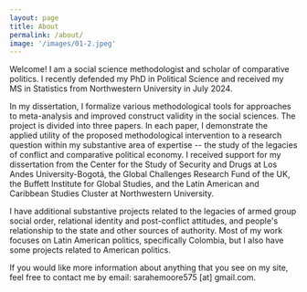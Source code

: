 ```yaml
---
layout: page
title: About
permalink: /about/
image: '/images/01-2.jpeg'
---
```


Welcome! I am a social science methodologist and scholar of comparative politics. I recently defended my PhD in Political Science and received my MS in Statistics from Northwestern University in July 2024. 

In my dissertation, I formalize various methodological tools for approaches to meta-analysis and improved construct validity in the social sciences. The project is divided into three papers. In each paper, I demonstrate the applied utility of the proposed methodological intervention to a research question within my substantive area of expertise -- the study of the legacies of conflict and comparative political economy. I received support for my dissertation from the Center for the Study of Security and Drugs at Los Andes University-Bogotá, the Global Challenges Research Fund of the UK, the Buffett Institute for Global Studies, and the Latin American and Caribbean Studies Cluster at Northwestern University.   

I have additional substantive projects related to the legacies of armed group social order, relational identity and post-conflict attitudes, and people's relationship to the state and other sources of authority. Most of my work focuses on Latin American politics, specifically Colombia, but I also have some projects related to American politics. 

If you would like more information about anything that you see on my site, feel free to contact me by email: sarahemoore575 [at] gmail.com. 
